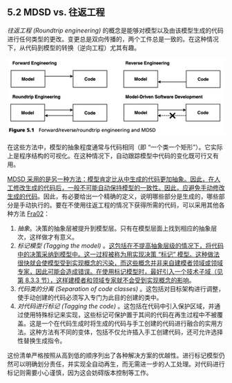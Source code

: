 ## 5.2 MDSD vs. 往返工程
*往返工程 (Roundtrip engineering)* 的概念是能够对模型以及由该模型生成的代码进行任何类型的更改。变更总是双向传播的，两个工件总是一致的。在这种情况下，从代码到模型的转换（逆向工程）尤其有趣。

![Figure 5.1](../img/f5.1.png)

在这些方法中，模型的抽象程度通常与代码相同（即 “一个类一个矩形”）。它实际上是程序结构的可视化。在这种情况下，自动跟踪模型中代码的变化既可行又有用。

<ins>MDSD 采用的是另一种方法：模型肯定比从中生成的代码更加抽象。因此，在人工修改生成的代码后，一般不可能自动保持模型的一致性。因此，应避免手动修改生成的代码</ins>。因此，有必要给出一个精确的定义，说明哪些部分是生成的，哪些部分是手动执行的。要在不使用往返工程的情况下获得所需的代码，可以采用其他各种方法 [Fra02](../ref.md#fra02)：

1. *抽象*。决策的抽象层被提升到模型层。只有在模型层面上找到相应的抽象层次，这样做才有意义。
2. *标记模型 (Tagging the model)* 。<ins>这包括在不提高抽象层级的情况下，将代码中的决策采纳到模型中。这一过程被称为用实现决策 “标记” 模型。这种做法很快就会使模型受到实现概念的污染，而这些概念并非来自建模者领域或领域专家，因此可能会造成错误。在使用标记模型时，最好引入一个技术子域（见第 [8.3.3](../ch8/3.md#833-技术子域) 节），这样建模者和领域专家就不会受到实现概念的影响</ins>。
3. *代码类的分离 (Separation of code classes)* 。这包括对目标架构进行调整，使手动创建的代码必须写入专门为此目的创建的类中。
4. *对代码进行标记 (Tagging the code)* 。这包括在代码中引入保护区域，并通过使用特殊标记来实现，这些标记可保护置于其间的代码在再生过程中不被覆盖。这是一个在代码生成时将生成的代码与手工创建的代码进行融合的实用方法。这种方法有不同的变体，包括不仅允许插入手工创建代码，还可允许选择性替换生成指令。

这份清单严格按照从高到低的顺序列出了各种解决方案的优越性。进行标记模型仍然可以明确划分责任，并实现全自动再生，而无需进一步的人工处理。对代码进行标记则需要小心谨慎，因为这会妨碍版本控制等工作。
